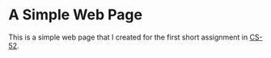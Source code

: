 # A Simple Web Page

This is a simple web page that I created for the first 
short assignment in [CS-52][course-link].

[course-link]: https://cs52.me


